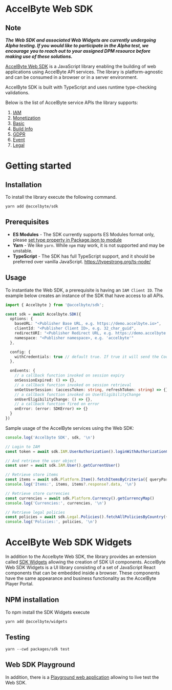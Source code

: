 # AccelByte Web SDK

## Note

***The Web SDK and associated Web Widgets are currently undergoing Alpha testing. If you would like to participate in the Alpha test, we encourage you to reach out to your assigned DPM resource before making use of these solutions.***

[AccelByte Web SDK](https://demo.accelbyte.io/web-sdk-playground/) is a JavaScript library enabling the building of web applications using AccelByte API services. The library is
platform-agnostic and can be consumed in a browser or in a server environment.

AccelByte SDK is built with TypeScript and uses runtime type-checking validations.

Below is the list of AccelByte service APIs the library supports:

1. [IAM](https://docs.accelbyte.io/api-endpoints.html#access)
2. [Monetization](https://docs.accelbyte.io/api-endpoints.html#monetization)
3. [Basic](https://docs.accelbyte.io/api-endpoints.html#basic)
4. [Build Info](https://docs.accelbyte.io/api-endpoints.html#distribution)
5. [GDPR](https://docs.accelbyte.io/api-endpoints.html#access)
6. [Event](https://docs.accelbyte.io/api-endpoints.html#access)
7. [Legal](https://docs.accelbyte.io/api-endpoints.html#access)

# Getting started

## Installation

To install the library execute the following command.

```shell
yarn add @accelbyte/sdk
```

## Prerequisites

* **ES Modules** - The SDK currently supports ES Modules format only, please [set type property in Package.json to module](https://nodejs.org/api/packages.html#type)
* **Yarn** - We like `yarn`. While `npm` may work, it is not supported and may be unstable.
* **TypeScript** - The SDK has full TypeScript support, and it should be preferred over vanilla JavaScript. https://typestrong.org/ts-node/

## Usage

To instantiate the Web SDK, a prerequisite is having an `IAM Client ID`. The example below creates an instance of the SDK
that have access to all APIs.

```typescript
import { Accelbyte } from '@accelbyte/sdk';

const sdk = await Accelbyte.SDK({
  options: {
    baseURL: "<Publisher Base URL, e.g. https://demo.accelbyte.io>",
    clientId: "<Publisher Client ID>, e.g. 32_char_guid",
    redirectURI: "<Publisher Redirect URL, e.g. https://demo.accelbyte.io>",
    namespace: "<Publisher namespace>, e.g. 'accelbyte'"
  },

  config: {
    withCredentials: true // default true. If true it will send the Cookie automatically
  },

  onEvents: {
    // a callback function invoked on session expiry
    onSessionExpired: () => {},
    // a callback function invoked on session retrieval
    onGetUserSession: (accessToken: string, refreshToken: string) => {},
    // a callback function invoked on UserEligibilityChange
    onUserEligibilityChange: () => {},
    // a callback function fired on error
    onError: (error: SDKError) => {}
  }
})
```

Sample usage of the AccelByte services using the Web SDK:

```typescript
console.log('Accelbyte SDK', sdk, '\n')

// Login to IAM
const token = await sdk.IAM.UserAuthorization().loginWithAuthorizationCode({code, codeVerifier})

// And retrieve the user object
const user = await sdk.IAM.User().getCurrentUser()

// Retrieve store items
const items = await sdk.Platform.Item().fetchItemsByCriteria({ queryParams: { appType: 'GAME' } })
console.log('Items:', items, items?.response?.data, '\n')

// Retrieve store currencies
const currencies = await sdk.Platform.Currency().getCurrencyMap()
console.log('Currencies:', currencies, '\n')

// Retrieve legal policies
const policies = await sdk.Legal.Policies().fetchAllPoliciesByCountry({countryCode: 'Bulgaria'})
console.log('Policies:', policies, '\n')
```

# AccelByte Web SDK Widgets
In addition to the Accelbyte Web SDK, the library provides an extension called [SDK Widgets](https://www.npmjs.com/package/@accelbyte/widgets) allowing the creation of SDK UI components. AccelByte Web SDK Widgets is a UI library consisting of a set of JavaScript React components that can be embedded inside a browser. These components have the same appearance and business functionality as the AccelByte Player Portal.

## NPM installation

To npm install the SDK Widgets execute

```shell
yarn add @accelbyte/widgets
```

## Testing

```shell
yarn --cwd packages/sdk test
```

## Web SDK Playground

In addition, there is a [Playground web application](https://demo.accelbyte.io/web-sdk-playground/) allowing to live test the Web SDK. 
